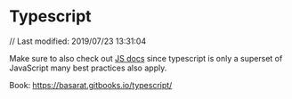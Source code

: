 # Typescript

// Last modified: 2019/07/23 13:31:04

Make sure to also check out [JS docs](js.md) since typescript is only a superset of JavaScript many best practices also apply.

Book: https://basarat.gitbooks.io/typescript/
